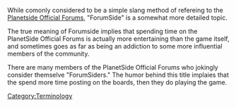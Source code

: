 While comonly considered to be a simple slang method of refereing to the
[Planetside Official Forums](Planetside_Official_Forums.md "wikilink"),
"ForumSide" is a somewhat more detailed topic.

The true meaning of Forumside implies that spending time on the
PlanetSide Official Forums is actually more entertaining than the game
itself, and sometimes goes as far as being an addiction to some more
influential members of the community.

There are many members of the PlanetSide Official Forums who jokingly
consider themselve "ForumSiders." The humor behind this title implaies
that the spend more time posting on the boards, then they do playing the
game.

[Category:Terminology](Category:Terminology.md "wikilink")
